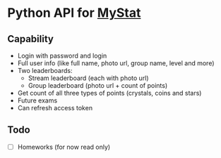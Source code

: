 # Python API for [MyStat](https://mystat.itstep.org/ru/auth/login/index)
## Сapability
* Login with password and login 
* Full user info (like full name, photo url, group name, level and more)
* Two leaderboards:
  * Stream leaderboard (each with photo url)
  * Group leaderboard (photo url + count of points)
* Get count of all three types of points (crystals, coins and stars)
* Future exams
* Can refresh access token
## Todo 
- [ ] Homeworks (for now read only)

